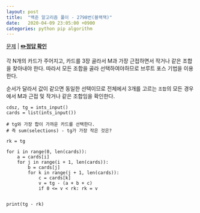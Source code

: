 ```yaml
---
layout: post
title:  "백준 알고리즘 풀이 - 2798번(블랙잭)"
date:   2020-04-09 23:05:00 +0900
categories: python pip algorithm
---
```


[문제](https://www.acmicpc.net/problem/2798) |
**[✏️정답 확인](https://github.com/live2skull/TheLordOfAlgorithm/blob/master/problems_boj/%EB%B8%8C%EB%A3%A8%ED%8A%B8_%ED%8F%AC%EC%8A%A4/2798.py)**

각 N개의 카드가 주어지고, 카드를 3장 골라서 M과 가장 근접하면서 작거나 같은 조합을 찾아내야 한다. 따라서 모든 조합을 골라 선택하여야하므로 브루트 포스 기법을 이용한다.

순서가 달라서 값이 같으면 동일한 선택이므로 전체에서 3개를 고르는 `조합`의 모든 경우에서 M과 근접 및 작거나 같은 조합임을 확인한다.

```
cdsz, tg = ints_input()
cards = list(ints_input())

# tg와 가장 합이 가까운 카드를 선택한다.
# 즉 sum(selections) - tg가 가장 작은 것은?

rk = tg

for i in range(0, len(cards)):
    a = cards[i]
    for j in range(i + 1, len(cards)):
        b = cards[j]
        for k in range(j + 1, len(cards)):
            c = cards[k]
            v = tg - (a + b + c)
            if 0 <= v < rk: rk = v


print(tg - rk)
```
